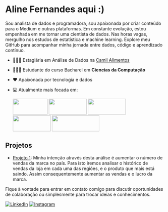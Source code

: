 # Aline Fernandes aqui :)
Sou analista de dados e programadora, sou apaixonada por criar conteúdo para o Medium e outras plataformas. Em constante evolução, estou empenhada em me tornar uma cientista de dados. Nas horas vagas, mergulho nos estudos de estatística e machine learning. Explore meu GitHub para acompanhar minha jornada entre dados, código e aprendizado contínuo.

- 👩🏻‍💻 Estagiária em Análise de Dados na [Camil Alimentos](https://camilalimentos.com.br/)
- 👩🏻‍🎓 Estudante do curso Bacharel em **Ciencias da Computação**
- ❤️ Apaixonada por tecnologia e dados
- 💻 Atualmente mais focada em:
  
  <div style="display: inline">
  <img width='110' height='50' src="https://img.shields.io/badge/python-3670A0?style=for-the-badge&logo=python&logoColor=ffdd54">
   <img width='120' height='50' src="https://img.shields.io/badge/pandas-%23150458.svg?style=for-the-badge&logo=pandas&logoColor=white">
     <img width='120' height='50' src="https://img.shields.io/badge/scikit--learn-%23F7931E.svg?style=for-the-badge&logo=scikit-learn&logoColor=white">
  <img width='120' height='50' src="https://img.shields.io/badge/power_bi-F2C811?style=for-the-badge&logo=powerbi&logoColor=black">
  <img width='150' height='50' src="https://img.shields.io/badge/Microsoft%20SQL%20Server-CC2927?style=for-the-badge&logo=microsoft%20sql%20server&logoColor=white">
  
## Projetos

- [Projeto 1](https://github.com/alinefernandezz/an-lise_vendas_adidas/blob/main/analise_vendas_adidas.ipynb):  Minha intenção através desta análise é aumentar o número de vendas da marca no país. Para isto iremos analisar o histórico de vendas da loja em cada uma das regiões, e o produto que mais está saindo. Assim consequentemente aumentar as vendas e o lucro da marca.


Fique à vontade para entrar em contato comigo para discutir oportunidades de colaboração ou simplesmente para trocar ideias e conhecimentos.

[![LinkedIn](https://img.shields.io/badge/linkedin-%230077B5.svg?style=for-the-badge&logo=linkedin&logoColor=white)](https://www.linkedin.com/in/alinefernandezz/)
[![Instagram](https://img.shields.io/badge/Instagram-%23E4405F.svg?style=for-the-badge&logo=Instagram&logoColor=white)](https://www.instagram.com/alinefernandezz_/)
